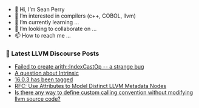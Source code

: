 - 👋 Hi, I’m Sean Perry
- 👀 I’m interested in compilers (c++, COBOL, llvm)
- 🌱 I’m currently learning ...
- 💞️ I’m looking to collaborate on ...
- 📫 How to reach me ...

<!---
s66perry/s66perry is a ✨ special ✨ repository because its `README.md` (this file) appears on your GitHub profile.
You can click the Preview link to take a look at your changes.
--->
### 📕 Latest LLVM Discourse Posts

<!-- DISCOURSE-LLVM:START -->
- [Failed to create arith::IndexCastOp -- a strange bug](https://discourse.llvm.org/t/failed-to-create-arith-indexcastop-a-strange-bug/70372#post_1)
- [A question about Intrinsic](https://discourse.llvm.org/t/a-question-about-intrinsic/70320#post_14)
- [16.0.3 has been tagged](https://discourse.llvm.org/t/16-0-3-has-been-tagged/70340#post_3)
- [RFC: Use Attributes to Model Distinct LLVM Metadata Nodes](https://discourse.llvm.org/t/rfc-use-attributes-to-model-distinct-llvm-metadata-nodes/69924#post_8)
- [Is there any way to define custom calling convention without modifying llvm source code?](https://discourse.llvm.org/t/is-there-any-way-to-define-custom-calling-convention-without-modifying-llvm-source-code/70367#post_2)
<!-- DISCOURSE-LLVM:END -->
